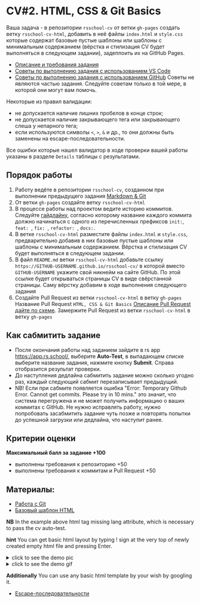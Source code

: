 # CV#2. HTML, CSS & Git Basics

Ваша задача - в репозитории `rsschool-cv` от ветки `gh-pages` создать ветку `rsschool-cv-html`, добавить в неё файлы `index.html` и `style.css` которые содержат базовые пустые шаблоны или шаблоны с минимальным содержанием (вёрстка и стилизация CV будет выполняться в следующем задании), задеплоить их на GitHub Pages.

- [Описание и требования задания](cv.md)
- [Советы по выполнению задания с использованием VS Code](cv-hints.md)
- [Советы по выполнению задания с использованием GitHub](cv-github-hints.md)
  Советы не являются частью задания. Следуйте советам только в той мере, в которой они могут вам помочь.

Некоторые из правил валидации:

- не допускается наличие лишних пробелов в конце строк;
- не допускается наличие закрывающего тега или закрывающего слеша у непарного тега;
- если используются символы `<`, `>`, `&` и др., то они должны быть заменены на escape-последовательности.

Все ошибки которые нашел валидатор в ходе проверки вашей работы указаны в разделе `Details` таблицы с результатами.

## Порядок работы

1. Работу ведёте в репозитории `rsschool-cv`, созданном при выполнении предыдущего задания [Markdown & Git](git-markdown.md)
2. От ветки `gh-pages` создайте ветку `rsschool-cv-html`
3. В процессе работы над проектом ведите историю коммитов. Следуйте [гайдлайну](https://docs.rs.school/#/git-convention), согласно которому название каждого коммита должно начинаться с одного из перечисленных префиксов `init:`, `feat: `, `fix: `, `refactor: `, `docs:`.
4. В ветке `rsschool-cv-html` разместите файлы `index.html` и `style.css`, предварительно добавив в них базовые пустые шаблоны или шаблоны с минимальным содержанием.
   Вёрстка и стилизация CV будет выполняться в следующем задании.
5. В файл `README.md` ветки `rsschool-cv-html` добавьте ссылку `https://GITHUB-USERNAME.github.io/rsschool-cv/` в которой вместо `GITHUB-USERNAME` укажите свой никнейм на сайте GitHub.
   По этой ссылке будет открываться страницы CV в виде свёрстанной страницы.
   Саму вёрстку добавим в ходе выполнения следующего задания
6. Создайте Pull Request из ветки `rsschool-cv-html` в ветку `gh-pages`
   Название Pull Request `HTML, CSS & Git Basics`
   [Описание Pull Request дайте по схеме](https://docs.rs.school/#/pull-request-review-process?id=Требования-к-pull-request-pr).
   Замержите Pull Request из ветки `rsschool-cv-html` в ветку `gh-pages`

## Как сабмитить задание

- После окончания работы над заданием зайдите в rs app https://app.rs.school/, выберите **Auto-Test**, в выпадающем списке выберите название задания, нажмите кнопку **Submit**. Справа отобразится результат проверки.
- До наступления дедлайна сабмитить задание можно сколько угодно раз, каждый следующий сабмит перезаписывает предыдущий.
- NB! Если при сабмите появляется ошибка "Error: Temporary Github Error. Cannot get commits. Please try in 10 mins." это значит, что система перегружена и не может получить информацию о ваших коммитах с GitHub. Не нужно исправлять работу, нужно попробовать засабмитить задание чуть позже и повторять попытки до успешной загрузки или дедлайна, что наступит ранее.

## Критерии оценки

**Максимальный балл за задание +100**

- выполнены требования к репозиторию +50
- выполнены требования к коммитам и Pull Request +50

## Материалы:

- [Работа с Git](git.md)
- [Базовый шаблон HTML](https://www.w3schools.com/html/)

**NB** In the example above html tag missing lang attribute, which is necessary to pass the cv auto-test.

**hint** You can get basic html layout by typing ! sign at the very top of newly created empty html file and pressing Enter.

<details><summary>click to see the demo pic</summary>

Create an empty index.html document. Place the cursor inside the html editor content and type ! . You will get content selection dialog that looks like this:

![demo](./images/html_template_basic.JPG)

</details>

<details><summary>click to see the demo gif</summary>

![demo](./images/basic_html_2.gif)

</details>

**Additionally** You can use any basic html template by your wish by googling it.

- [Escape-последовательности](https://www.lexium.ru/2009/05/343/)
